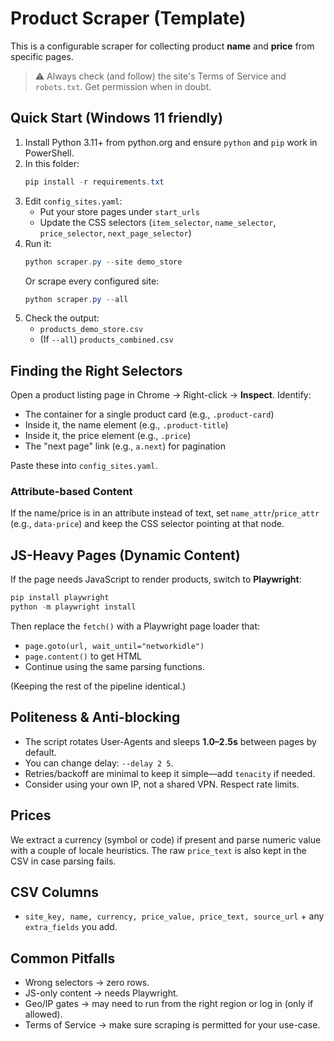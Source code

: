 # Product Scraper (Template)

This is a configurable scraper for collecting product **name** and **price** from specific pages.

> ⚠️ Always check (and follow) the site's Terms of Service and `robots.txt`. Get permission when in doubt.

## Quick Start (Windows 11 friendly)

1. Install Python 3.11+ from python.org and ensure `python` and `pip` work in PowerShell.
2. In this folder:
   ```powershell
   pip install -r requirements.txt
   ```
3. Edit `config_sites.yaml`:
   - Put your store pages under `start_urls`
   - Update the CSS selectors (`item_selector`, `name_selector`, `price_selector`, `next_page_selector`)
4. Run it:
   ```powershell
   python scraper.py --site demo_store
   ```
   Or scrape every configured site:
   ```powershell
   python scraper.py --all
   ```
5. Check the output:
   - `products_demo_store.csv`
   - (If `--all`) `products_combined.csv`

## Finding the Right Selectors

Open a product listing page in Chrome → Right-click → **Inspect**. Identify:
- The container for a single product card (e.g., `.product-card`)
- Inside it, the name element (e.g., `.product-title`)
- Inside it, the price element (e.g., `.price`)
- The "next page" link (e.g., `a.next`) for pagination

Paste these into `config_sites.yaml`.

### Attribute-based Content
If the name/price is in an attribute instead of text, set `name_attr`/`price_attr` (e.g., `data-price`) and keep the CSS selector pointing at that node.

## JS-Heavy Pages (Dynamic Content)

If the page needs JavaScript to render products, switch to **Playwright**:

```powershell
pip install playwright
python -m playwright install
```

Then replace the `fetch()` with a Playwright page loader that:
- `page.goto(url, wait_until="networkidle")`
- `page.content()` to get HTML
- Continue using the same parsing functions.

(Keeping the rest of the pipeline identical.)

## Politeness & Anti-blocking

- The script rotates User-Agents and sleeps **1.0–2.5s** between pages by default.
- You can change delay: `--delay 2 5`.
- Retries/backoff are minimal to keep it simple—add `tenacity` if needed.
- Consider using your own IP, not a shared VPN. Respect rate limits.

## Prices

We extract a currency (symbol or code) if present and parse numeric value with a couple of locale heuristics. The raw `price_text` is also kept in the CSV in case parsing fails.

## CSV Columns

- `site_key, name, currency, price_value, price_text, source_url` + any `extra_fields` you add.

## Common Pitfalls

- Wrong selectors → zero rows.
- JS-only content → needs Playwright.
- Geo/IP gates → may need to run from the right region or log in (only if allowed).
- Terms of Service → make sure scraping is permitted for your use-case.
